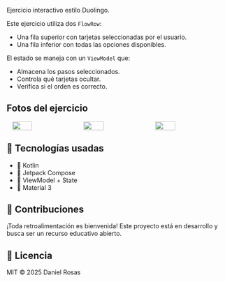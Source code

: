 Ejercicio interactivo estilo Duolingo.

Este ejercicio utiliza dos `FlowRow`:
- Una fila superior con tarjetas seleccionadas por el usuario.
- Una fila inferior con todas las opciones disponibles.

El estado se maneja con un `ViewModel` que:
- Almacena los pasos seleccionados.
- Controla qué tarjetas ocultar.
- Verifica si el orden es correcto.

## Fotos del ejercicio

<div style="display: flex; justify-content: space-evenly; align-items: center;">
  <img src="https://github.com/user-attachments/assets/3c39d575-d52d-4ade-aabe-c7a98fd5278c" width="30%"/>
  <img src="https://github.com/user-attachments/assets/abf66ccd-df06-4ee3-b536-9f092f0e71ae" width="30%"/>
  <img src="https://github.com/user-attachments/assets/b9918593-6c43-4dc1-8d95-d11ebcc33b27" width="30%"/>
</div>

## 🚀 Tecnologías usadas

- 🧱 Kotlin
- 🧩 Jetpack Compose
- 🔄 ViewModel + State
- 🎨 Material 3

## 🤝 Contribuciones

¡Toda retroalimentación es bienvenida! Este proyecto está en desarrollo y busca ser un recurso educativo abierto.

## 📜 Licencia

MIT © 2025 Daniel Rosas
